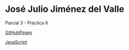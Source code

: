 # José Julio Jiménez del Valle

Parcial 3 - Práctica 6

[GitHubPages](https://josejuliojim.github.io/AJAX/)

[JavaScript](AJAX.js)